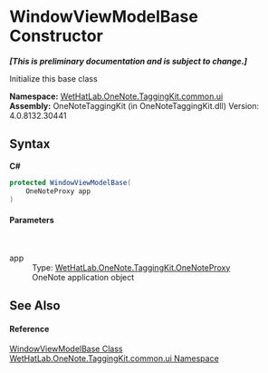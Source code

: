 # WindowViewModelBase Constructor 
 _**\[This is preliminary documentation and is subject to change.\]**_

Initialize this base class

**Namespace:**&nbsp;<a href="043a9407-ac38-b3ac-7348-a6090af495ad.md">WetHatLab.OneNote.TaggingKit.common.ui</a><br />**Assembly:**&nbsp;OneNoteTaggingKit (in OneNoteTaggingKit.dll) Version: 4.0.8132.30441

## Syntax

**C#**<br />
``` C#
protected WindowViewModelBase(
	OneNoteProxy app
)
```


#### Parameters
&nbsp;<dl><dt>app</dt><dd>Type: <a href="a46a793f-b110-250f-657a-ecb64aa3bbf7.md">WetHatLab.OneNote.TaggingKit.OneNoteProxy</a><br />OneNote application object</dd></dl>

## See Also


#### Reference
<a href="874446c0-97b5-9b14-77fa-860013f5467d.md">WindowViewModelBase Class</a><br /><a href="043a9407-ac38-b3ac-7348-a6090af495ad.md">WetHatLab.OneNote.TaggingKit.common.ui Namespace</a><br />